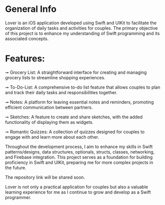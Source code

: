 # General Info

Lover is an iOS application developed using Swift and UIKit to facilitate the organization of daily tasks and activities for couples. The primary objective of this project is to enhance my understanding of Swift programming and its associated concepts.

# Features:

➙ Grocery List: A straightforward interface for creating and managing grocery lists to streamline shopping experiences.

➙ To-Do-List: A comprehensive to-do list feature that allows couples to plan and track their daily tasks and responsibilities together.

➙ Notes: A platform for leaving essential notes and reminders, promoting efficient communication between partners.

➙ Sketches: A feature to create and share sketches, with the added functionality of displaying them as widgets.

➙ Romantic Quizzes: A collection of quizzes designed for couples to engage with and learn more about each other.

Throughout the development process, I aim to enhance my skills in Swift patterns/designs, data structures, optionals, structs, classes, networking, and Firebase integration. This project serves as a foundation for building proficiency in Swift and UIKit, preparing me for more complex projects in the future.

The repository link will be shared soon.

Lover is not only a practical application for couples but also a valuable learning experience for me as I continue to grow and develop as a Swift programmer.
